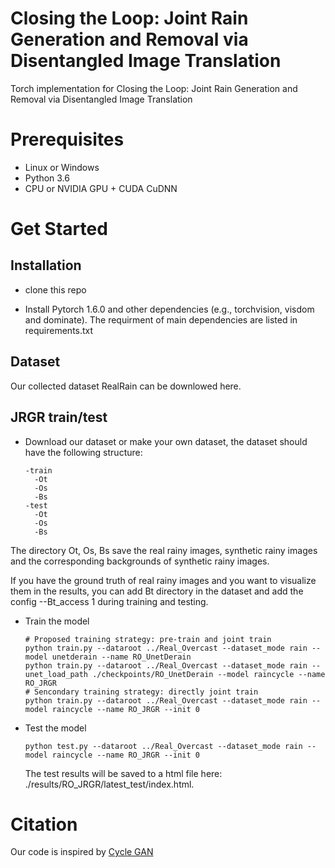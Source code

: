 # Closing the Loop: Joint Rain Generation and Removal via Disentangled Image Translation

Torch implementation for Closing the Loop: Joint Rain Generation and Removal via Disentangled Image Translation

# Prerequisites
- Linux or Windows
- Python 3.6
- CPU or NVIDIA GPU + CUDA CuDNN


# Get Started

## Installation
- clone this repo


- Install Pytorch 1.6.0 and other dependencies (e.g., torchvision, visdom and dominate). The requirment of main dependencies are listed in requirements.txt


## Dataset
Our collected dataset RealRain can be downlowed here.

## JRGR train/test
- Download our dataset or make your own dataset, the dataset should have the following structure:
  ```
  -train
    -Ot
    -Os
    -Bs
  -test
    -Ot
    -Os
    -Bs
  ```
The directory Ot, Os, Bs save the real rainy images, synthetic rainy images and the corresponding backgrounds of synthetic rainy images. 

If you have the ground truth of real rainy images and you want to visualize them in the results, you can add Bt directory in the dataset and add the config --Bt_access 1 during training and testing.

- Train the model
  ```
  # Proposed training strategy: pre-train and joint train
  python train.py --dataroot ../Real_Overcast --dataset_mode rain --model unetderain --name RO_UnetDerain
  python train.py --dataroot ../Real_Overcast --dataset_mode rain --unet_load_path ./checkpoints/RO_UnetDerain --model raincycle --name RO_JRGR
  # Sencondary training strategy: directly joint train
  python train.py --dataroot ../Real_Overcast --dataset_mode rain --model raincycle --name RO_JRGR --init 0
  ```

- Test the model
  ```
  python test.py --dataroot ../Real_Overcast --dataset_mode rain --model raincycle --name RO_JRGR --init 0
  ```
  The test results will be saved to a html file here: ./results/RO_JRGR/latest_test/index.html.

# Citation

Our code is inspired by [Cycle GAN](https://github.com/junyanz/CycleGAN)